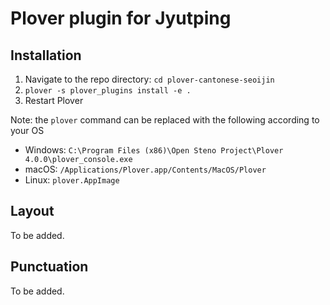 # Plover plugin for Jyutping

## Installation
1. Navigate to the repo directory: `cd plover-cantonese-seoijin`
2. `plover -s plover_plugins install -e .`
3. Restart Plover

Note: the `plover` command can be replaced with the following according to your OS
* Windows: `C:\Program Files (x86)\Open Steno Project\Plover 4.0.0\plover_console.exe`
* macOS: `/Applications/Plover.app/Contents/MacOS/Plover`
* Linux: `plover.AppImage`

## Layout
To be added.

## Punctuation
To be added.

